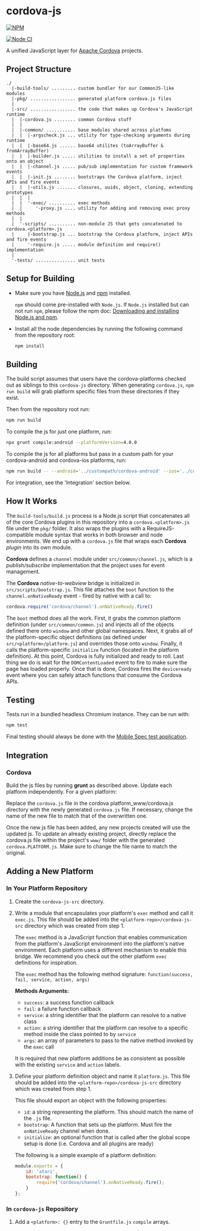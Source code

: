 <!--
#
# Licensed to the Apache Software Foundation (ASF) under one
# or more contributor license agreements.  See the NOTICE file
# distributed with this work for additional information
# regarding copyright ownership.  The ASF licenses this file
# to you under the Apache License, Version 2.0 (the
# "License"); you may not use this file except in compliance
# with the License.  You may obtain a copy of the License at
#
# http://www.apache.org/licenses/LICENSE-2.0
#
# Unless required by applicable law or agreed to in writing,
# software distributed under the License is distributed on an
# "AS IS" BASIS, WITHOUT WARRANTIES OR CONDITIONS OF ANY
#  KIND, either express or implied.  See the License for the
# specific language governing permissions and limitations
# under the License.
#
-->

# cordova-js

[![NPM](https://nodei.co/npm/cordova-js.png)](https://nodei.co/npm/cordova-js/)

[![Node CI](https://github.com/apache/cordova-js/workflows/Node%20CI/badge.svg?branch=master)](https://github.com/apache/cordova-js/actions?query=branch%3Amaster)

A unified JavaScript layer for [Apache Cordova](http://cordova.apache.org/) projects.

## Project Structure

  ```text
  ./
    |-build-tools/ ......... custom bundler for our CommonJS-like modules
    |-pkg/ ................. generated platform cordova.js files
    |
    |-src/ ................. the code that makes up Cordova's JavaScript runtime
    |  |-cordova.js ........ common Cordova stuff
    |  |
    |  |-common/ ........... base modules shared across platfoms
    |  |  |-argscheck.js ... utility for type-checking arguments during runtime
    |  |  |-base64.js ...... base64 utilites (toArrayBuffer & fromArrayBuffer)
    |  |  |-builder.js ..... utilities to install a set of properties onto an object
    |  |  |-channel.js ..... pub/sub implementation for custom framework events
    |  |  |-init.js ........ bootstraps the Cordova platform, inject APIs and fire events
    |  |  |-utils.js ....... closures, uuids, object, cloning, extending prototypes
    |  |  |
    |  |  '-exec/ .......... exec methods
    |  |     '-proxy.js .... utility for adding and removing exec proxy methods
    |  |
    |  '-scripts/ .......... non-module JS that gets concatenated to cordova.<platform>.js
    |     |-bootstrap.js ... bootstrap the Cordova platform, inject APIs and fire events
    |     '-require.js ..... module definition and require() implementation
    |
    '-tests/ ............... unit tests
  ```

## Setup for Building

* Make sure you have [Node.js](https://nodejs.org/) and [npm](https://www.npmjs.com/) installed.

  `npm` should come pre-installed with `Node.js`. If `Node.js` installed but can not run `npm`, please follow the npm doc: [Downloading and installing Node.js and npm](https://docs.npmjs.com/downloading-and-installing-node-js-and-npm).

* Install all the node dependencies by running the following command from the repository root:

  ```bash
  npm install
  ```

## Building

The build script assumes that users have the cordova-platforms checked out as siblings to this `cordova-js` directory. When generating `cordova.js`, `npm run build` will grab platform specific files from these directories if they exist.

Then from the repository root run:

  ```bash
  npm run build
  ```

To compile the js for just one platform, run:

  ```bash
  npx grunt compile:android --platformVersion=4.0.0
  ```

To compile the js for all platforms but pass in a custom path for your cordova-android and cordova-ios platforms, run:

  ```bash
  npm run build -- --android='../custompath/cordova-android' --ios='../custompath/cordova-ios'
  ```

For integration, see the 'Integration' section below.

## How It Works

The `build-tools/build.js` process is a Node.js script that concatenates all of the core Cordova plugins in this repository into a `cordova.<platform>.js` file under the `pkg/` folder. It also wraps the plugins with a RequireJS-compatible module syntax that works in both browser and node environments. We end up with a `cordova.js` file that wraps each **Cordova** *plugin* into its own module.

**Cordova** defines a `channel` module under `src/common/channel.js`, which is a *publish/subscribe* implementation that the project uses for event management.

The **Cordova** *native-to-webview* bridge is initialized in `src/scripts/bootstrap.js`. This file attaches the `boot` function to the `channel.onNativeReady` event - fired by native with a call to:

  ```js
  cordova.require('cordova/channel').onNativeReady.fire()
  ```

The `boot` method does all the work.  First, it grabs the common platform definition (under `src/common/common.js`) and injects all of the objects defined there onto `window` and other global namespaces. Next, it grabs all of the platform-specific object definitions (as defined under `src/<platform>/platform.js`) and overrides those onto `window`. Finally, it calls the platform-specific `initialize` function (located in the platform definition). At this point, Cordova is fully initialized and ready to roll. Last thing we do is wait for the `DOMContentLoaded` event to fire to make sure the page has loaded properly. Once that is done, Cordova fires the `deviceready` event where you can safely attach functions that consume the Cordova APIs.

## Testing

Tests run in a bundled headless Chromium instance. They can be run with:

  ```bash
  npm test
  ```

Final testing should always be done with the [Mobile Spec test application](https://github.com/apache/cordova-mobile-spec).

## Integration

### Cordova

Build the js files by running **grunt** as described above. Update each platform independently. For a given platform:

Replace the `cordova.js` file in the cordova <platform>platform_www/cordova.js directory with the newly generated `cordova.js` file. If necessary, change the name of the new file to match that of the overwritten one.

Once the new js file has been added, any new projects created will use the updated js. To update an already existing project, directly replace the cordova.js file within the project's `www/` folder with the generated `cordova.PLATFORM.js`. Make sure to change the file name to match the original.

## Adding a New Platform

### In Your Platform Repository

1. Create the `cordova-js-src` directory.

2. Write a module that encapsulates your platform's `exec` method and call it `exec.js`. This file should be added into the `<platform-repo>/cordova-js-src` directory which was created from step 1.

    The `exec` method is a JavaScript function that enables communication from the platform's JavaScript environment into the platform's native environment. Each platform uses a different mechanism to enable this bridge. We recommend you check out the other platform `exec` definitions for inspiration.

    The `exec` method has the following method signature: `function(success, fail, service, action, args)`

    **Methods Arguments:**

    * `success`: a success function callback
    * `fail`: a failure function callback
    * `service`: a string identifier that the platform can resolve to a native class
    * `action`: a string identifier that the platform can resolve to a specific method inside the class pointed to by `service`
    * `args`: an array of parameters to pass to the native method invoked by the `exec` call

    It is required that new platform additions be as consistent as possible with the existing `service` and `action` labels.

3. Define your platform definition object and name it `platform.js`. This file should be added into the `<platform-repo>/cordova-js-src` directory which was created from step 1.

    This file should export an object with the following properties:

     * `id`: a string representing the platform. This should match the name of the `.js` file.
     * `bootstrap`: A function that sets up the platform. Must fire the `onNativeReady` channel when done.
     * `initialize`: an optional function that is called after the global scope setup is done (i.e. Cordova and all plugins are ready)

    The following is a simple example of a platform definition:

    ```js
    module.exports = {
        id: 'atari',
        bootstrap: function() {
            require('cordova/channel').onNativeReady.fire();
        }
    };
    ```

### In `cordova-js` Repository

1. Add a `<platform>: {}` entry to the `Gruntfile.js` `compile` arrays.
